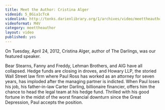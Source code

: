 ```yaml
---
title: Meet the Author: Cristina Alger
videoid: 5_BGia1cTcA
videolink: http://tonks.darienlibrary.org/1/archives/video/meettheauthor/20120424_cristina_alger.m4v
videoformat: M4V
category: meettheauthor
layout: video
published: yes
---
```


On Tuesday, April 24, 2012, Cristina Alger, author of The Darlings, was our featured speaker.

Bear Stearns, Fanny and Freddy, Lehman Brothers, and AIG have all collapsed. Hedge funds are closing in droves, and Howary LLP, the storied Wall Street law firm where Paul Ross has worked as an attorney for seven years, has imploded after the managing partner is indicted. When Paul loses his job, his father-in-law Carter Darling, billionaire financier, offers him the chance to head the legal team at his hedge fund. Thrilled with his good fortune in the midst of the worst financial downturn since the Great Depression, Paul accepts the position.